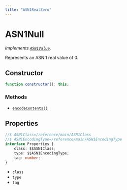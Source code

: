 ```yaml
---
title: "ASN1RealZero"
---
```


# ASN1Null

_Implements [`ASN1Value`](/reference/main/ASN1Value)._

Represents an ASN.1 real value of 0.

## Constructor

```ts
function constructor(): this;
```

### Methods

- [`encodeContents()`](/reference/main/ASN1RealZero/encodeContents)

## Properties

```ts
//$ ASN1Class=/reference/main/ASN1Class
//$ ASN1EncodingType=/reference/main/ASN1EncodingType
interface Properties {
	class: $$ASN1Class;
	type: $$ASN1EncodingType;
	tag: number;
}
```

- `class`
- `type`
- `tag`
